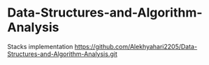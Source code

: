 # Data-Structures-and-Algorithm-Analysis
Stacks implementation 
https://github.com/Alekhyahari2205/Data-Structures-and-Algorithm-Analysis.git
